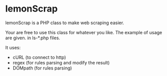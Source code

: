 lemonScrap
==========

lemonScrap is a PHP class to make web scraping easier.

Your are free to use this class for whatever you like.
The example of usage are given. in ls-*.php files.

It uses:
- cURL (to connect to http)
- regex (for rules parsing and modify the result)
- DOMpath (for rules parsing)
